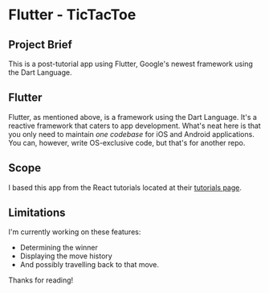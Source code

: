 # Flutter - TicTacToe

## Project Brief
This is a post-tutorial app using Flutter, Google's newest framework using the Dart Language.

## Flutter
Flutter, as mentioned above, is a framework using the Dart Language. It's a reactive framework that caters to app development. What's neat here is that you only need to maintain *one codebase* for iOS and Android applications. You can, however, write OS-exclusive code, but that's for another repo.

## Scope
I based this app from the React tutorials located at their [tutorials page](https://reactjs.org/tutorial/tutorial.html).

## Limitations
I'm currently working on these features:

* Determining the winner
* Displaying the move history
* And possibly travelling back to that move.

Thanks for reading!